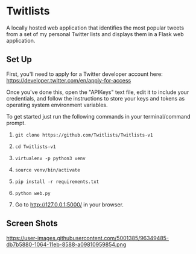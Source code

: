 # Twitlists

A locally hosted web application that identifies the most popular tweets from a set of my personal Twitter lists and displays them in a Flask web application.


## **Set Up**

First, you'll need to apply for a Twitter developer account here: https://developer.twitter.com/en/apply-for-access

Once you've done this, open the "APIKeys" text file,  edit it to include your credentials, and follow the instructions to store your keys and tokens as operating system environment variables. 

To get started just run the following commands in your terminal/command prompt.

1. `git clone https://github.com/Twitlists/Twitlists-v1` 

2. `cd Twitlists-v1`

2. `virtualenv -p python3 venv`
	
3. `source venv/bin/activate`

4. `pip install -r requirements.txt`

5. `python web.py`

6.  Go to http://127.0.0.1:5000/  in your browser.

## **Screen Shots**

https://user-images.githubusercontent.com/5001385/96349485-db7b5880-1064-11eb-8588-a09810959854.png


